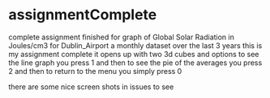 # assignmentComplete

complete assignment finished for graph of Global Solar Radiation in Joules/cm3 for Dublin_Airport a monthly dataset over the last 3 years
this is my assignment complete it opens up with two 3d cubes and options to see the line graph
you press 1 and then to see the pie of the averages you press 2 and then to return to the menu 
you simply press 0 

there are some nice screen shots in issues to see
